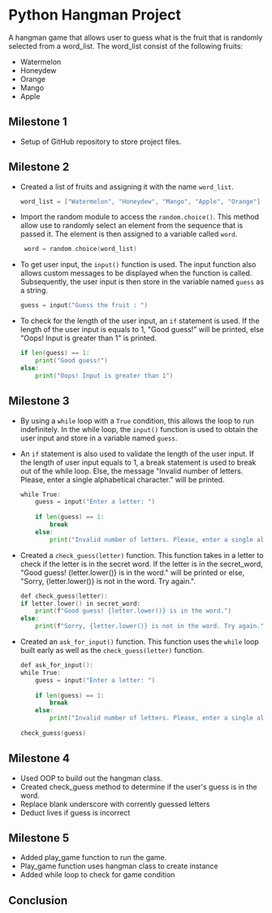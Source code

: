 # Python Hangman Project

A hangman game that allows user to guess what is the fruit that is randomly selected from a word_list. The word_list consist of the following fruits:

* Watermelon
* Honeydew
* Orange
* Mango
* Apple

## Milestone 1 
* Setup of GitHub repository to store project files.

## Milestone 2
* Created a list of fruits and assigning it with the name `word_list`.

    ```go
    word_list = ["Watermelon", "Honeydew", "Mango", "Apple", "Orange"]
    ```

* Import the random module to access the `random.choice()`. This method allow use to randomly select an element from the sequence that is passed it. The element is then assigned to a variable called `word`.
  
    ```go
     word = random.choice(word_list) 
    ```
* To get user input, the `input()` function is used. The input function also allows custom messages to be displayed when the function is called. Subsequently, the user input is then store in the variable named `guess` as a string.
  
    ```go
    guess = input("Guess the fruit : ")
    ```
* To check for the length of the user input, an `if` statement is used. If the length of the user input is equals to 1, "Good guess!" will be printed, else "Oops! Input is greater than 1" is printed. 
  
    ```go
    if len(guess) == 1:
        print("Good guess!")
    else:
        print("Oops! Input is greater than 1")
    ```
## Milestone 3
* By using a `while` loop with a `True` condition, this allows the loop to run indefinitely. In the while loop, the `input()` function is used to obtain the user input and store in a variable named `guess`. 
* An `if` statement is also used to validate the length of the user input. If the length of user input equals to 1, a break statement is used to break out of the while loop. Else, the message "Invalid number of letters. Please, enter a single alphabetical character." will be printed. 

    ```go
    while True:
        guess = input("Enter a letter: ")
        
        if len(guess) == 1:
            break
        else:
            print("Invalid number of letters. Please, enter a single alphabetical character.")
    ```
* Created a `check_guess(letter)` function. This function takes in a letter to check if the letter is in the secret word. If the letter is in the secret_word, "Good guess! {letter.lower()} is in the word." will be printed or else, "Sorry, {letter.lower()} is not in the word. Try again.".

    ```go
    def check_guess(letter):
    if letter.lower() in secret_word:
        print(f"Good guess! {letter.lower()} is in the word.")
    else:
        print(f"Sorry, {letter.lower()} is not in the word. Try again.")
    ```
* Created an `ask_for_input()` function. This function uses the `while` loop built early as well as the `check_guess(letter)` function.

    ```go
    def ask_for_input():
    while True:
        guess = input("Enter a letter: ")
        
        if len(guess) == 1:
            break
        else:
            print("Invalid number of letters. Please, enter a single alphabetical character.")
            
    check_guess(guess)
    ```
## Milestone 4
- Used OOP to build out the hangman class.
- Created check_guess method to determine if the user's guess is in the word.
- Replace blank underscore with corrently guessed letters
- Deduct lives if guess is incorrect

## Milestone 5
- Added play_game function to run the game.
- Play_game function uses hangman class to create instance
- Added while loop to check for game condition  

## Conclusion